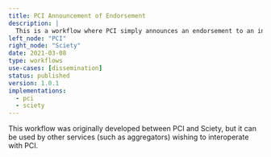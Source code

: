 ```yaml
---
title: PCI Announcement of Endorsement
description: |
  This is a workflow where PCI simply announces an endorsement to an interested service, e.g. an aggregator such as Sciety.
left_node: "PCI"
right_node: "Sciety"
date: 2021-03-08
type: workflows
use-cases: [dissemination]
status: published
version: 1.0.1
implementations:
  - pci
  - sciety
---
```


This workflow was originally developed between PCI and Sciety, but it can be used by other services (such as aggregators) wishing to interoperate with PCI.